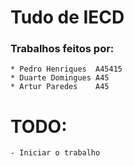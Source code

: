 # Tudo de IECD 

### Trabalhos feitos por:
	* Pedro Henriques  A45415
	* Duarte Domingues A45
	* Artur Paredes    A45	


# TODO:
	- Iniciar o trabalho

	
